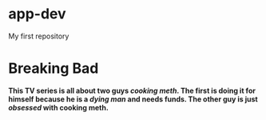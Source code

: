 # app-dev
My first repository

# Breaking Bad
**This TV series is all about two guys *cooking meth*. The first is doing it for himself because he is a *dying man* and needs funds. The other guy is just *obsessed* with cooking meth.**
